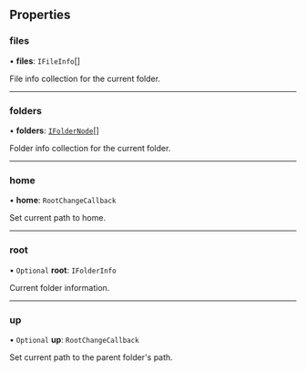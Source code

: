 
## Properties

### files

• **files**: `IFileInfo`[]

File info collection for the current folder.

___

### folders

• **folders**: [`IFolderNode`](IFolderNode.md)[]

Folder info collection for the current folder.

___

### home

• **home**: `RootChangeCallback`

Set current path to home.

___

### root

• `Optional` **root**: `IFolderInfo`

Current folder information.

___

### up

• `Optional` **up**: `RootChangeCallback`

Set current path to the parent folder's path.